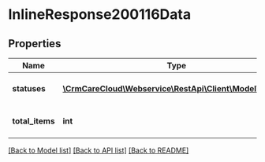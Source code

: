 # InlineResponse200116Data

## Properties
Name | Type | Description | Notes
------------ | ------------- | ------------- | -------------
**statuses** | [**\CrmCareCloud\Webservice\RestApi\Client\Model\Status[]**](Status.md) | List of recent statuses | [optional] 
**total_items** | **int** | Count of all found statuses | [optional] 

[[Back to Model list]](../../README.md#documentation-for-models) [[Back to API list]](../../README.md#documentation-for-api-endpoints) [[Back to README]](../../README.md)

